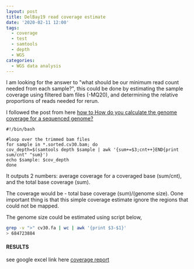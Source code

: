 ```yaml
---
layout: post
title: DelBay19 read coverage estimate
date: '2020-02-11 12:00'
tags:
  - coverage
  - test
  - samtools
  - depth
  - WGS
categories:
  - WGS data analysis
---
```


I am looking for the answer to "what should be our minimum read count needed from each sample?", this could be done by estimating the sample coverage using filtered bam files (-MQ20), and determining the relative proportions of reads needed for rerun.

I followed the post from here [how to How do you calculate the genome coverage for a sequenced genome?](http://seqanswers.com/forums/showthread.php?t=17725)

```shell
#!/bin/bash

#loop over the trimmed bam files
for sample in *.sorted.cv30.bam; do
cov_depth=$(samtools depth $sample | awk '{sum+=$3;cnt++}END{print sum/cnt" "sum}')
echo $sample: $cov_depth
done
```

It outputs 2 numbers: average coverage for a coveraged base (sum/cnt), and the total base coverage (sum).  

The coverage would be - total base coverage (sum)/(genome size). Oone important thing is that this simple coverage estimate ignore the regions that could not be mapped. 

The genome size could be estimated using script below,
```sh
grep -v ">" cv30.fa | wc | awk '{print $3-$1}'
> 684723884 
```
#### RESULTS

see google excel link here [coverage report](https://docs.google.com/spreadsheets/d/10V7vTdNp7oagq4SlPPfOGA-kgmrmh4x6m4olKCdzB6E/edit#gid=1728449447)

